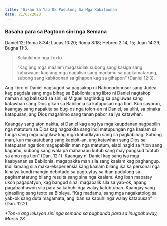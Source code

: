 ```yaml
---
title: 'Gikan Sa Yab Ok Padulong Sa Mga Kabitoonan'
date: 21/03/2020
---
```


### Basaha para sa Pagtoon sini nga Semana
Daniel 12; Roma 8:34; Lucas 10:20;  Roma 8:18; Hebreo 2:14, 15;  Juan 14:29;  Bugna 11:3.

> <p>Salauluhon nga Texto</p>
> “Kag ang mga maalam magasidlak subong sang kasiga sang 	kahawaan; kag ang mga nagaliso sang madamu sa pagkamatarung, subong sang 	kabitoonan sa gihapon kag sa gihapon” (Daniel 12:3).  

Ang libro ni Daniel nagsugod sa pagsakop ni Nabocodonosor sang Judea kag pagdala sang mga bihag sa Babilonia; ang libro ni Daniel nagtakop naman sing baliskad sa sini, si Miguel nagtindug sa pagluwas sang katawhan sang Dios gikan sa Babilonia sa katapusan nga tion.  Kun sayoron, kaangay sang napakita sa bug-os nga tolon-an ni Daniel, sa ulihi, sa pinaka katapusan, ang Dios magahimo sang tanan pabor sa Iya katawhan.

Kaangay sang aton nakita, si Daniel kag ang iya mga kaupdanan nagpabilin nga matutum sa Dios kag nagpakita sang indi matupungan nga kaalam sa tunga sang mga pagtilaw kag mga kabudlayan sang ila pagkabihag.  Subong man, kun makaatubang sang kapipit-an, ang katawhan sang Dios sa katapusan nga tion magapabilin man nga matutum, elabi nagid sa “tion sang kagamu, subong sang wala pa mahanabu kutub sang may pungsud tubtub sa amo nga tion” (Dan. 12:1).  Kaangay ni Daniel kag sang iya mga kaabyanan sa Babilonia, magapakita man sila sang kaalam kag paghangup.  Indi lamang sila maka-eksperiensia sang kaalam bilang isa ka personal nga kinaiya kundi mangin debotado sa pagtuytuy sa iban padulong sa pagkamatarung bilang resulta sang sina nga kaalam.  Ang iban mapatay ukon pagapatyon, kag bangud sina, magabalik sila sa yab-ok, apang pagabanhawon sila para sa kabuhi nga walay katubtuban.  Kaangay sang ginasiling sang texto sa Bibleya, “Kag madamu, sang mga nagakatolog sa yab-ok sang duta magamata, ang iban sa kabuhi nga walay katapusan” (Dan. 12:2).

_*Ton-e ang leksyon sini nga semana sa paghanda para sa Inugpahuway, Marso 28._
